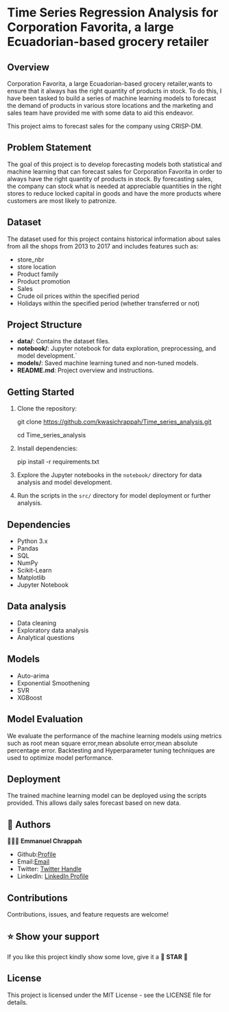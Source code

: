 # Time Series Regression Analysis for Corporation Favorita, a large Ecuadorian-based grocery retailer

## Overview
Corporation Favorita, a large Ecuadorian-based grocery retailer,wants to ensure that it always has the right quantity of products in stock. To do this, I have been tasked to build a series of machine learning models to forecast the demand of products in various store locations and the marketing and sales team have provided me with some data to aid this endeavor. 

This project aims to forecast sales for the company using CRISP-DM.


## Problem Statement
The goal of this project is to develop forecasting models both statistical and machine learning that can forecast sales for Corporation Favorita in order to always have the right quantity of products in stock. By forecasting sales, the company can stock what is needed at appreciable quantities in the right stores to reduce locked capital in goods and have the more products where customers are most likely to patronize.

## Dataset
The dataset used for this project contains historical information about sales from all the shops from 2013 to 2017 and includes features such as:
- store_nbr
- store location
- Product family
- Product promotion
- Sales
- Crude oil prices within the specified period
- Holidays within the specified period (whether transferred or not)

## Project Structure
- **data/**: Contains the dataset files.
- **notebook/**: Jupyter notebook for data exploration, preprocessing, and model development.`
- **models/**: Saved machine learning tuned and non-tuned models.
- **README.md**: Project overview and instructions.

## Getting Started
1. Clone the repository:

   git clone https://github.com/kwasichrappah/Time_series_analysis.git 

   cd Time_series_analysis
2. Install dependencies:

   pip install -r requirements.txt

3. Explore the Jupyter notebooks in the `notebook/` directory for data analysis and model development.
4. Run the scripts in the `src/` directory for model deployment or further analysis.

## Dependencies
- Python 3.x
- Pandas
- SQL
- NumPy
- Scikit-Learn
- Matplotlib
- Jupyter Notebook

## Data analysis 
- Data cleaning
- Exploratory data analysis 
- Analytical questions 

## Models
- Auto-arima
- Exponential Smoothening
- SVR 
- XGBoost


## Model Evaluation
We evaluate the performance of the machine learning models using metrics such as root mean square error,mean absolute error,mean absolute percentage error. Backtesting and Hyperparameter tuning techniques are used to optimize model performance.

## Deployment
The trained machine learning model can be deployed using the scripts provided. This allows daily sales forecast based on new data.


<!-- AUTHOR -->

## 👥 Authors <a name="author"></a>

🕵🏽‍♀️ **Emmanuel Chrappah**

-  Github:[Profile](https://github.com/kwasichrappah "Emmanuel Chrappah")
-  Email:[Email](mailto:emmanuel.chrappah@azubiafrica.org?subject=Hi "Hi!")
- Twitter: [Twitter Handle](https://twitter.com/jaychraps)
- LinkedIn: [LinkedIn Profile](https://www.linkedin.com/in/emmanuel-chrappah-61115813b/)


##  Contributions 

Contributions, issues, and feature requests are welcome!


## ⭐️ Show your support
If you like this project kindly show some love, give it a 🌟 **STAR** 🌟

## License
This project is licensed under the MIT License - see the LICENSE file for details.




